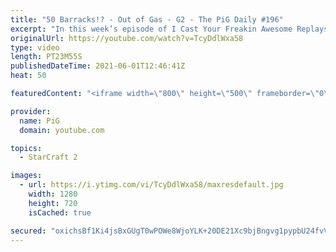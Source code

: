 ```yaml
---
title: "50 Barracks!? - Out of Gas - G2 - The PiG Daily #196"
excerpt: "In this week’s episode of I Cast Your Freakin Awesome Replays (ICYFAR) players had to win without taking any gas outside their main base! Send in your replays to have them featured in the show\r \r NEW ICYFAR Challenge: \"Skirmishes\" - You're only allowed to fight with 24 units or less at a time. (Bonus"
originalUrl: https://youtube.com/watch?v=TcyDdlWxa58
type: video
length: PT23M55S
publishedDateTime: 2021-06-01T12:46:41Z
heat: 50

featuredContent: "<iframe width=\"800\" height=\"500\" frameborder=\"0\" src=\"https://www.youtube.com/embed/TcyDdlWxa58\" allow=\"accelerometer; autoplay; encrypted-media; gyroscope; picture-in-picture\" allowfullscreen></iframe>"

provider:
  name: PiG
  domain: youtube.com

topics:
  - StarCraft 2

images:
  - url: https://i.ytimg.com/vi/TcyDdlWxa58/maxresdefault.jpg
    width: 1280
    height: 720
    isCached: true

secured: "oxichsBf1Ki4jsBxGUgT0wPOWe8WjoYLK+20DE21Xc9bjBngvg1pypbU24fvVNM6l6fFc+lq1LIMaimEN2lR+n19w4oGCqWeooyEF1XyYLf3XUyJcaetloeEV9D8r93L3wiCOJgxnys3xAYYDGiol5Weh1y0EgzHvCT2c917FKOnUYPnRCO/9vwQaEjwvRCnLTmrWvmlLv7qi4noijXN48dj4LDvu4zd+ejGRp3lscKRhz0MJOLjQfyueNlXYe77+rQlfw4dbJsJdHjpJgQWkErhvqeOGMdmQbki1km/mRGLTzcigeQ6nmX23Y1Ap8yuNSG5Gh9sayd6Un+d1RNAfy+rVySwCypwNugo16TTTsaS1N+fK9k1NFRUbFD3o+vZ5uWckhiZmCx98j/6I5a8+u+vj2XFGeKzFNahqfE/Az8=;g7Q5nN8DJbjc3rWmOXcnsg=="
---
```


